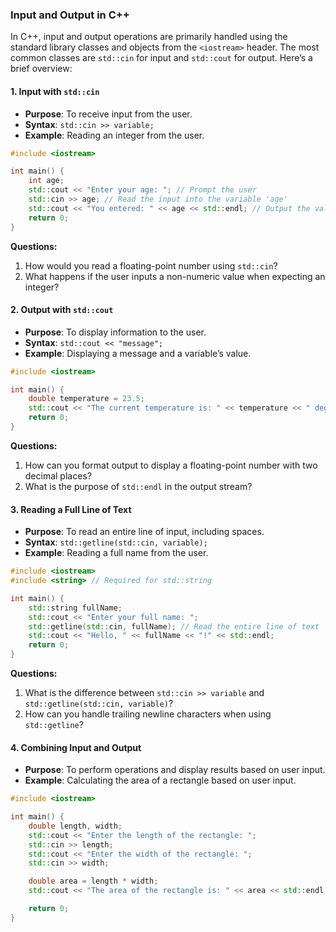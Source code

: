 ### Input and Output in C++

In C++, input and output operations are primarily handled using the standard library classes and objects from the `<iostream>` header. The most common classes are `std::cin` for input and `std::cout` for output. Here’s a brief overview:

#### **1. Input with `std::cin`**

- **Purpose**: To receive input from the user.
- **Syntax**: `std::cin >> variable;`
- **Example**: Reading an integer from the user.

```cpp
#include <iostream>

int main() {
    int age;
    std::cout << "Enter your age: "; // Prompt the user
    std::cin >> age; // Read the input into the variable 'age'
    std::cout << "You entered: " << age << std::endl; // Output the value of 'age'
    return 0;
}
```

**Questions:**

1. How would you read a floating-point number using `std::cin`?
2. What happens if the user inputs a non-numeric value when expecting an integer?

#### **2. Output with `std::cout`**

- **Purpose**: To display information to the user.
- **Syntax**: `std::cout << "message";`
- **Example**: Displaying a message and a variable’s value.

```cpp
#include <iostream>

int main() {
    double temperature = 23.5;
    std::cout << "The current temperature is: " << temperature << " degrees Celsius." << std::endl;
    return 0;
}
```

**Questions:**

1. How can you format output to display a floating-point number with two decimal places?
2. What is the purpose of `std::endl` in the output stream?

#### **3. Reading a Full Line of Text**

- **Purpose**: To read an entire line of input, including spaces.
- **Syntax**: `std::getline(std::cin, variable);`
- **Example**: Reading a full name from the user.

```cpp
#include <iostream>
#include <string> // Required for std::string

int main() {
    std::string fullName;
    std::cout << "Enter your full name: ";
    std::getline(std::cin, fullName); // Read the entire line of text
    std::cout << "Hello, " << fullName << "!" << std::endl;
    return 0;
}
```

**Questions:**

1. What is the difference between `std::cin >> variable` and `std::getline(std::cin, variable)`?
2. How can you handle trailing newline characters when using `std::getline`?

#### **4. Combining Input and Output**

- **Purpose**: To perform operations and display results based on user input.
- **Example**: Calculating the area of a rectangle based on user input.

```cpp
#include <iostream>

int main() {
    double length, width;
    std::cout << "Enter the length of the rectangle: ";
    std::cin >> length;
    std::cout << "Enter the width of the rectangle: ";
    std::cin >> width;

    double area = length * width;
    std::cout << "The area of the rectangle is: " << area << std::endl;

    return 0;
}
```
